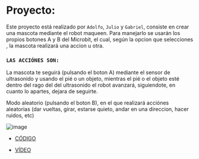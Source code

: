 # Proyecto:  
Este proyecto está realizado por `Adolfo`, `Julio` y ``Gabriel``, consiste en crear una mascota mediante el robot maqueen.
Para manejarlo se usarán los propios botones A y B del Microbit, el cual, según la opcion que selecciones , la mascota realizará una accion u otra.

### `LAS ACCIÓNES SON:`

La mascota te seguirá (pulsando el boton A) mediante el sensor de ultrasonido y usando el pié o un objeto, mientras el pié o el objeto esté dentro del rago del del ultrasonido el robot avanzará, siguiendote, en cuanto lo apartes, dejara de seguirte.

Modo aleatorio (pulsando el boton B), en el que realizará acciónes aleatorias (dar vueltas, girar, estarse quieto, andar en una direccion, hacer ruidos, etc)

![image]()

- [CÓDIGO]()

- [VÍDEO]()
